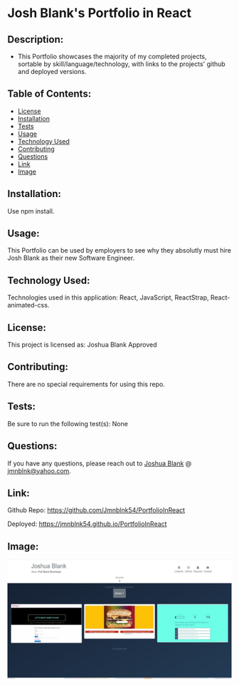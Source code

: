 # Josh Blank's Portfolio in React
    
## Description: 

* This Portfolio showcases the majority of my completed projects, sortable by skill/language/technology, with links to the projects' github and deployed versions.   
    
## Table of Contents:  

* [License](#license)
* [Installation](#installation)
* [Tests](#tests)
* [Usage](#usage)
* [Technology Used](#technology-used)
* [Contributing](#contributing)
* [Questions](#questions)
* [Link](#link)
* [Image](#image)

    
## Installation: 

Use npm install.  
    
## Usage: 
    
This Portfolio can be used by employers to see why they absolutly must hire Josh Blank as their new Software Engineer. 

## Technology Used: 
    
Technologies used in this application: React, JavaScript, ReactStrap, React-animated-css.
    
## License: 
    
This project is licensed as: Joshua Blank Approved
    
## Contributing: 

There are no special requirements for using this repo.
    
## Tests: 

Be sure to run the following test(s): None
    
## Questions: 
    
If you have any questions, please reach out to [Joshua Blank](https://github.com/Jmnblnk54) @ jmnblnk@yahoo.com.

## Link: 
Github Repo:
https://github.com/Jmnblnk54/PortfolioInReact

Deployed:
https://jmnblnk54.github.io/PortfolioInReact

## Image:

![ScreenShot](./public/assets/images/previews/PortfolioSS.jpg)
